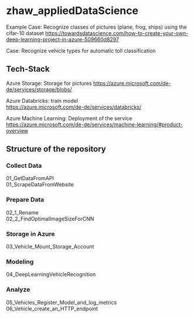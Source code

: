 # zhaw_appliedDataScience
  
Example Case: Recognize classes of pictures (plane, frog, ships) using the cifar-10 dataset
https://towardsdatascience.com/how-to-create-your-own-deep-learning-project-in-azure-509660d8297
  
Case: Recognize vehicle types for automatic toll classification
## Tech-Stack

Azure Storage: Storage for pictures 
https://azure.microsoft.com/de-de/services/storage/blobs/

Azure Databricks: train model    
https://azure.microsoft.com/de-de/services/databricks/

Azure Machine Learning: Deployment of the service   
https://azure.microsoft.com/de-de/services/machine-learning/#product-overview

## Structure of the repository
### Collect Data
01_GetDataFromAPI  
01_ScrapeDataFromWebsite
### Prepare Data
02_1_Rename  
02_2_FindOptimalImageSizeForCNN
### Storage in Azure
03_Vehicle_Mount_Storage_Account
### Modeling
04_DeepLearningVehicleRecognition
### Analyze
05_Vehicles_Register_Model_and_log_metrics
06_Vehicle_create_an_HTTP_endpoint


